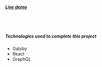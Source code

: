 ##### [Live demo](https://chemcourses.netlify.com/)

<br/>
<br/>

##### Technologies used to complete this project
- Gatsby
- React
- GraphQL
